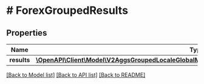 # # ForexGroupedResults

## Properties

Name | Type | Description | Notes
------------ | ------------- | ------------- | -------------
**results** | [**\OpenAPI\Client\Model\V2AggsGroupedLocaleGlobalMarketCryptoDateGet200ResponseAllOfResultsInner[]**](V2AggsGroupedLocaleGlobalMarketCryptoDateGet200ResponseAllOfResultsInner.md) |  | [optional]

[[Back to Model list]](../../README.md#models) [[Back to API list]](../../README.md#endpoints) [[Back to README]](../../README.md)
